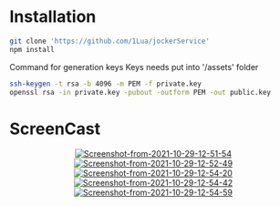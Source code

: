 # Installation

```bash
git clone 'https://github.com/1Lua/jockerService'
npm install
```

Command for generation keys
Keys needs put into '/assets' folder
```bash
ssh-keygen -t rsa -b 4096 -m PEM -f private.key
openssl rsa -in private.key -pubout -outform PEM -out public.key
```

# ScreenCast
<p align="center">
<a href="https://ibb.co/NCkSfZ6"><img src="https://i.ibb.co/YQKZJp7/Screenshot-from-2021-10-29-12-51-54.png" alt="Screenshot-from-2021-10-29-12-51-54" border="0"></a>
<a href="https://ibb.co/HDnnNB1"><img src="https://i.ibb.co/vxZZsVg/Screenshot-from-2021-10-29-12-52-49.png" alt="Screenshot-from-2021-10-29-12-52-49" border="0"></a>
<a href="https://ibb.co/xgCYmtj"><img src="https://i.ibb.co/JpBqxw7/Screenshot-from-2021-10-29-12-54-20.png" alt="Screenshot-from-2021-10-29-12-54-20" border="0"></a>
<a href="https://ibb.co/RQK3KgM"><img src="https://i.ibb.co/ss4K4gD/Screenshot-from-2021-10-29-12-54-42.png" alt="Screenshot-from-2021-10-29-12-54-42" border="0"></a>
<a href="https://ibb.co/DWmKdBN"><img src="https://i.ibb.co/pwNXqHg/Screenshot-from-2021-10-29-12-54-59.png" alt="Screenshot-from-2021-10-29-12-54-59" border="0"></a>
</p>